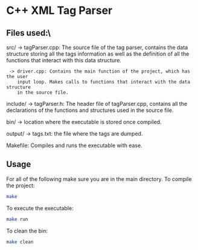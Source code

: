 # C++ XML Tag Parser

## Files used:\
src/ -> tagParser.cpp: The source file of the tag parser, contains the data
        structure storing all the tags information as well as the definition of all the
        functions that interact with this data structure.  

     -> driver.cpp: Contains the main function of the project, which has the user
        input loop. Makes calls to functions that interact with the data structure
        in the source file.

include/ -> tagParser.h: The header file of tagParser.cpp, contains all the
            declarations of the functions and structures used in the source file.

bin/ -> location where the executable is stored once compiled.

output/ -> tags.txt: the file where the tags are dumped.

Makefile: Compiles and runs the executable with ease.

## Usage
For all of the following make sure you are in the main directory.
To compile the project:
```bash
make
```

To execute the executable:
```bash
make run
```

To clean the bin:
```bash
make clean
```
